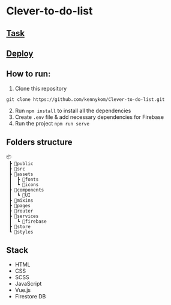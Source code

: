 # Clever-to-do-list
 

## [Task](https://drive.google.com/drive/folders/1tTw4EAVFFxwNLdVI1K9Edf84qLGusTbZ?usp=drive_link)

## [Deploy](https://kennykom.github.io/Clever-to-do-list/)

## How to run:

1. Clone this repository

```
git clone https://github.com/kennykom/Clever-to-do-list.git
```

2. Run `npm install` to install all the dependencies
3. Create `.env` file & add necessary dependencies for Firebase
4. Run the project `npm run serve`

## Folders structure
```
📦                      
 ┣ 📂public     
 ┣ 📂src   
 ┣ 📂assets                      
 ┃  ┣ 📂fonts
 ┃  ┗ 📂icons
 ┣ 📂components
 ┃  ┗ 📂UI  
 ┣ 📂mixins
 ┣ 📂pages
 ┣ 📂router
 ┣ 📂services 
 ┃  ┗ 📂firebase 
 ┣ 📂store                  
 ┗ 📂styles                     
```
## Stack
- HTML
- CSS
- SCSS
- JavaScript
- Vue.js
- Firestore DB